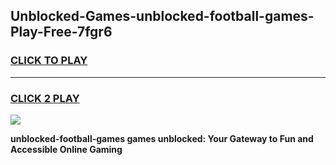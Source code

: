 
## Unblocked-Games-unblocked-football-games-Play-Free-7fgr6
<h3>
<a href="https://premium76.site?title=unblocked-football-games&ref=18A">CLICK TO PLAY</a></h3>
<hr>

<h3>
<a href="https://premium76.site?title=unblocked-football-games&ref=18A">CLICK 2 PLAY</a>
  
</h3>

<a href="https://premium76.site?title=unblocked-football-games&ref=18A"><img src="https://clearcache.store/games.png"></a>


**unblocked-football-games games unblocked: Your Gateway to Fun and Accessible Online Gaming**

